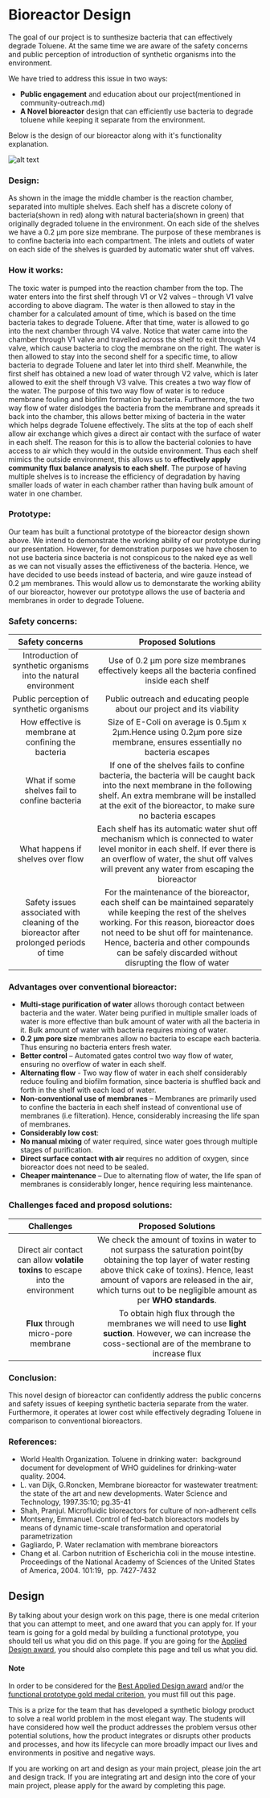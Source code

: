 # Bioreactor Design
The goal of our project is to sunthesize bacteria that can effectively degrade Toluene. At the same time we are aware of the safety concerns and public perception  of introduction of synthetic organisms into the environment.

 We have tried to address this issue in two ways:

* __Public engagement__ and education about our project(mentioned in community-outreach.md)
* __A Novel bioreactor__ design that can efficiently use bacteria to degrade toluene while keeping it separate from the environment.

Below is the design of our bioreactor along with it's functionality explanation.

![alt text](https://github.com/igemuoftATG/wiki2015/blob/master/images/bioreactor%20updated%20design.jpg)



### Design:
As shown in the image the middle chamber is the reaction chamber, separated into multiple shelves.	 Each shelf has a discrete colony of bacteria(shown in red) along with natural bacteria(shown in green) that originally degraded toluene in the environment. On each side of the shelves we have a 0.2 µm pore size membrane. The purpose of these membranes is to confine bacteria into each compartment. The inlets and outlets of water on each side of the shelves is guarded by automatic water shut off valves.

### How it works:
The toxic water is pumped into the reaction chamber from the top. The water enters into the first shelf through V1 or V2 valves – through V1 valve according to above diagram. The water is then allowed to stay in the chamber for a calculated amount of time, which is based on the time bacteria takes to degrade Toluene. After that time, water is allowed to go into the next chamber through V4 valve. Notice that water came into the chamber through V1 valve and travelled across the shelf to exit through V4 valve, which cause bacteria to clog the membrane on the right. The water is then allowed to stay into the second shelf for a specific time, to allow bacteria to degrade Toluene and later let into third shelf. Meanwhile, the first shelf has obtained a new load of water through V2 valve, which is later allowed to exit the shelf through V3 valve. This creates a two way flow of the water. The purpose of this two way flow of water is to reduce membrane fouling and biofilm formation by bacteria. Furthermore, the two way flow of water dislodges the bacteria from the membrane and spreads it back into the chamber, this allows better mixing of bacteria in the water which helps degrade Toluene effectively. The slits at the top of each shelf allow air exchange which gives a direct air contact with the surface of water in each shelf. The reason for this is to allow the bacterial colonies to have access to air which they would in the outside environment. Thus each shelf mimics the outside environment, this allows us to __effectively apply community flux balance analysis to each shelf__.  The purpose of having multiple shelves is to increase the efficiency of degradation by having smaller loads of water in each chamber rather than having bulk amount of water in one chamber.

### Prototype:
Our team has built a functional prototype of the bioreactor design shown above. We intend to demonstrate the working ability of our prototype during our presentation. However, for demonstration purposes we have chosen to not use bacteria since bacteria is not conspicous to the naked eye as well as we can not visually asses the effictiveness of the bacteria. Hence, we have decided to use beeds instead of bacteria, and wire gauze instead of 0.2 µm membranes. This would allow us to demonstarate the working ability of our bioreactor, however our prototype allows the use of bacteria and membranes in order to degrade Toluene.

### Safety concerns:
|                                     Safety concerns                                      |                                                                                                                                            Proposed Solutions                                                                                                                                            |
|:----------------------------------------------------------------------------------------:|:--------------------------------------------------------------------------------------------------------------------------------------------------------------------------------------------------------------------------------------------------------------------------------------------------------:|
|             Introduction of synthetic organisms into the natural environment             |                                                                                                     Use of 0.2 µm pore size membranes effectively keeps all the bacteria confined inside each shelf                                                                                                      |
|                         Public perception of synthetic organisms                         |                                                                                                                 Public outreach and educating people about our project and its viability                                                                                                                 |
|                   How effective is membrane at confining the bacteria                    |                                                                                          Size of E-Coli on average is 0.5µm x 2µm.Hence using 0.2µm pore size membrane, ensures essentially no bacteria escapes                                                                                          |
|                      What if some shelves fail to confine bacteria                       |                                   If one of the shelves fails to confine bacteria, the bacteria will be caught back into the next membrane in the following shelf. An extra membrane will be installed at the exit of the bioreactor, to make sure no bacteria escapes                                   |
|                            What happens if shelves over flow                             |                                      Each shelf has its automatic water shut off mechanism which is connected to water level monitor in each shelf. If ever there is an overflow of water, the shut off valves will prevent any water from escaping the bioreactor                                       |
| Safety issues associated with cleaning of the bioreactor after prolonged periods of time | For the maintenance of the bioreactor, each shelf can be maintained separately while keeping the rest of the shelves working. For this reason, bioreactor does not need to be shut off for maintenance. Hence, bacteria and other compounds can be safely discarded without disrupting the flow of water | 



 ### Advantages over conventional bioreactor:
 * 	__Multi-stage purification of water__ allows thorough contact between bacteria and the water. Water being purified in multiple smaller loads of water is more effective than bulk amount of water with all the bacteria in it. Bulk amount of water with bacteria requires mixing of water.
 * 	__0.2 µm pore size__ membranes allow no bacteria to escape each bacteria. Thus ensuring no bacteria enters fresh water.
 * __Better control__ – Automated gates control two way flow of water, ensuring no overflow of water in each shelf.
 *	__Alternating flow__ - Two way flow of water in each shelf considerably reduce fouling and biofilm formation, since bacteria is shuffled back and forth in the shelf with each load of water.
 * 	__Non-conventional use of membranes__ – Membranes are primarily used to confine the bacteria in each shelf instead of conventional use of membranes (i.e filteration). Hence, considerably increasing the life span of membranes.
 *	__Considerably low cost__:
  * __No manual mixing__ of water required, since water goes through multiple stages of purification.
  * __Direct surface contact with air__ requires no addition of oxygen, since bioreactor does not need to be sealed.
  * __Cheaper maintenance__ – Due to alternating flow of water, the life span of membranes is considerably longer, hence requiring less maintenance.

### __Challenges faced and proposd solutions__:
|                                   Challenges                                    |                                                                                                                              Proposed Solutions                                                                                                                              |
|:-------------------------------------------------------------------------------:|:----------------------------------------------------------------------------------------------------------------------------------------------------------------------------------------------------------------------------------------------------------------------------:|
| Direct air contact can allow __volatile toxins__ to escape into the environment | We check the amount of toxins in water to not surpass the saturation point(by obtaining the top layer of water resting above thick cake of toxins). Hence, least amount of vapors are released in the air, which turns out to be negligible amount as per __WHO standards__. |
|                      __Flux__ through micro-pore membrane                       |                                                        To obtain high flux through the membranes we will need to use __light suction__. However, we can increase the coss-sectional are of the membrane to increase flux                                                         |

### Conclusion:
This novel design of bioreactor can confidently address the public concerns and safety issues of keeping synthetic bacteria separate from the water. Furthermore, it operates at lower cost while effectively degrading Toluene in comparison to conventional bioreactors.

### References:
* World Health Organization. Toluene in drinking water:  background document for development of WHO guidelines for drinking-water quality. 2004.
* L. van Dijk, G.Roncken, Membrane bioreactor for wastewater treatment: the state of the art and new developments. Water Science and Technology, 1997.35:10; pg.35-41
* Shah, Pranjul. Microfluidic bioreactors for culture of non-adherent cells
* Montseny, Emmanuel. Control of fed-batch bioreactors models by means of dynamic time-scale transformation and operatorial parametrization
* Gagliardo, P. Water reclamation with membrane bioreactors
* Chang et al. Carbon nutrition of Escherichia coli in the mouse intestine. Proceedings of the National Academy of Sciences of the United States of America, 2004. 101:19,  pp. 7427-7432













## Design

By talking about your design work on this page, there is one medal criterion
that you can attempt to meet, and one award that you can apply for. If your team
is going for a gold medal by building a functional prototype, you should tell us
what you did on this page. If you are going for the [Applied Design
award](http://2015.igem.org/Judging/Awards#SpecialPrizes), you should also
complete this page and tell us what you did.

#### Note

In order to be considered for the [Best Applied Design
award](http://2015.igem.org/Judging/Awards#SpecialPrizes) and/or the [functional
prototype gold medal criterion](http://2015.igem.org/Judging/Awards#Medals), you
must fill out this page.

This is a prize for the team that has developed a synthetic biology product to
solve a real world problem in the most elegant way. The students will have
considered how well the product addresses the problem versus other potential
solutions, how the product integrates or disrupts other products and processes,
and how its lifecycle can more broadly impact our lives and environments in
positive and negative ways.

If you are working on art and design as your main project, please join the art
and design track. If you are integrating art and design into the core of your
main project, please apply for the award by completing this page.
